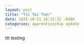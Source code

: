 ```yaml
---
layout: post
title: "Tic Tac Toe!"
date: 2025-10-21 16:32:32 -0400
categories: apprenticeship update
---
```



ttt testing

<link rel="canonical" href="https://nathandickinson32.github.io/my-blog/public/tic_tac_toe/index.html"/>
